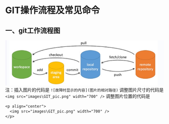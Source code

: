 # GIT操作流程及常见命令

## 一、git工作流程图
![示例图片](images\GIT_pic.png)
注：插入图片的代码是
`![故障时显示的内容](图片的相对路径)`
调整图片尺寸的代码是
`<img src="images\GIT_pic.png" width="700" />`
调整图片位置的代码是
```
<p align="center">
  <img src="images\GIT_pic.png" width="700" />
</p>
```
